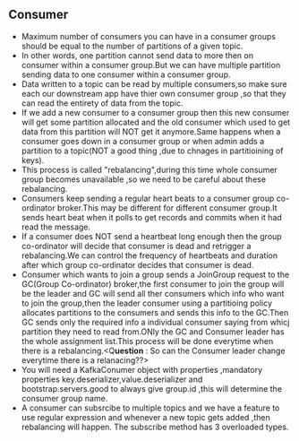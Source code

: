 ## Consumer

* Maximum number of consumers you can have in a consumer groups should be equal to the number of partitions of a given topic.
* In other words, one partition cannot send data to more then on consumer within a consumer group.But we can have multiple partition sending data to one consumer within a consumer group.
* Data written to a topic can be read by multiple consumers,so make sure each our downstream app have thier own consumer group ,so that they can read the entirety of data from the topic.
* If we add a new consumer to a consumer group then this new consumer will get some partition allocated and the old consumer which used to get data from this partition will NOT get it anymore.Same happens when a consumer goes down in a consumer group or when admin adds a partition to a topic\(NOT a good thing ,due to chnages in partitioining of keys\).
* This process is called "rebalancing",during this time whole consumer group becomes unavailable ,so we need to be careful  about these rebalancing.
* Consumers keep sending a regular heart beats to a consumer group co-ordinator broker.This may be different for different consumer group.It sends heart beat when it polls to get records and commits when it had read the message.
* If a consumer does NOT send a heartbeat long enough then the group co-ordinator will decide that consumer is dead and retrigger a rebalancing.We can control the frequency of heartbeats and duration after which group co-ordinator decides that consumer is dead.
* Consumer which wants to join a group sends a JoinGroup request to the GC\(Group Co-ordinator\) broker,the first consumer to join the group will be the leader and GC will send all ther consumers which info who want to join the group,then the leader consumer using a partitioing policy allocates partitions to the consumers and sends this info to the GC.Then GC sends only the required info a individual consumer saying from whicj partition they need to read from.ONly the GC and Consumer leader has the whole assignment list.This process will be done everytime when there is a rebalancing.&lt;Q**uestion** : So can the Consumer leader change everytime there is a relanacing??&gt;
* You will need a KafkaConumer object with properties ,mandatory properties key.deserializer,value.deserializer and bootstrap.servers.good to always give group.id ,this will determine the consumer group name.
* A consumer can subsrcibe to multiple topics and we have a feature to use regular expression and whenever a new topic gets added ,then rebalancing will happen. The subscribe method has 3 overloaded types.



